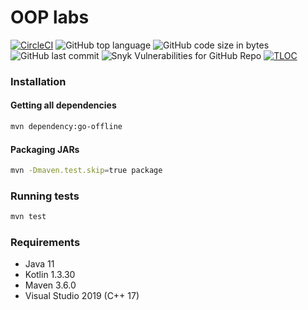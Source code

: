 # OOP labs

[![CircleCI](https://circleci.com/gh/DavidArutiunian/OOP/tree/master.svg?style=svg)](https://circleci.com/gh/DavidArutiunian/OOP/tree/master)
![GitHub top language](https://img.shields.io/github/languages/top/DavidArutiunian/OOP.svg)
![GitHub code size in bytes](https://img.shields.io/github/languages/code-size/DavidArutiunian/OOP.svg)
![GitHub last commit](https://img.shields.io/github/last-commit/DavidArutiunian/OOP.svg)
![Snyk Vulnerabilities for GitHub Repo](https://img.shields.io/snyk/vulnerabilities/github/DavidArutiunian/OOP.svg)
[![TLOC](https://tokei.rs/b1/github/DavidArutiunian/OOP)](https://github.com/DavidArutiunian/OOP)

### Installation

#### Getting all dependencies

```bash
mvn dependency:go-offline
```

#### Packaging JARs

```bash
mvn -Dmaven.test.skip=true package
```

### Running tests

```bash
mvn test
```

### Requirements

* Java 11
* Kotlin 1.3.30
* Maven 3.6.0
* Visual Studio 2019 (C++ 17)
